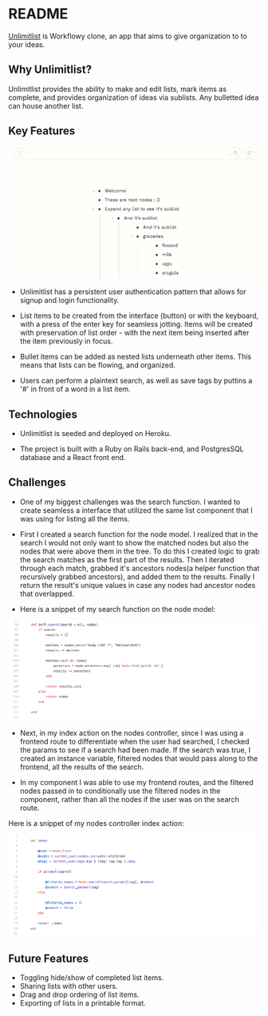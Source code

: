 # README

[Unlimitlist](https://unlimitlist.herokuapp.com/#/) is Workflowy clone, an app that aims to give organization to to your ideas. 

## Why Unlimitlist? 

Unlimitlist provides the ability to make and edit lists, mark items as complete, and provides organization of ideas via sublists. Any bulletted idea can house another list. 

## Key Features

![unlimitlist-app-image](app/assets/images/unlimitlist-ss-3.png)

* Unlimitlist has a persistent user authentication pattern that allows for signup and login functionality. 

* List items to be created from the interface (button) or with the keyboard, with a press of the enter key for seamless jotting. Items will be created with preservation of list order - with the next item being inserted after the item previously in focus. 

* Bullet items can be added as nested lists underneath other items. This means that lists can be flowing, and organized. 

* Users can perform a plaintext search, as well as save tags by puttins a '#' in front of a word in a list item. 

## Technologies

* Unlimitlist is seeded and deployed on Heroku. 

* The project is built with a Ruby on Rails back-end, and PostgresSQL database and a React front end.

## Challenges 

* One of my biggest challenges was the search function. I wanted to create seamless a interface that utilized the same list component that I was using for listing all the items. 

* First I created a search function for the node model. I realized that in the search I would not only want to show the matched nodes but also the nodes that were above them in the tree. To do this I created logic to grab the search matches as the first part of the results. Then I iterated through each match, grabbed it's ancestors nodes(a helper function that recursively grabbed ancestors), and added them to the results. Finally I return the result's unique values in case any nodes had ancestor nodes that overlapped. 

* Here is a snippet of my search function on the node model: 

![unlimitlist-app-image](app/assets/images/node-model-screenshot.png)

* Next, in my index action on the nodes controller, since I was using a frontend route to differentiate when the user had searched, I checked the params to see if a search had been made. If the search was true, I created an instance variable, filtered nodes that would pass along to the frontend, all the results of the search. 

* In my component I was able to use my frontend routes, and the filtered nodes passed in to conditionally use the filtered nodes in the component, rather than all the nodes if the user was on the search route.

Here is a snippet of my nodes controller index action: 

![unlimitlist-app-image](app/assets/images/nodes-controller-screenshot.png)


## Future Features

* Toggling hide/show of completed list items.
* Sharing lists with other users. 
* Drag and drop ordering of list items. 
* Exporting of lists in a printable format. 

